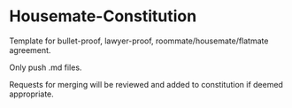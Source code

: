 Housemate-Constitution
======================

Template for bullet-proof, lawyer-proof, roommate/housemate/flatmate agreement.

Only push .md files. 

Requests for merging will be reviewed and added to constitution if deemed appropriate.
